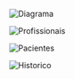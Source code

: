 ![Diagrama](https://user-images.githubusercontent.com/87718334/174417552-2987feab-624d-4c7d-a91b-f57ca5688826.jpeg)



![Profissionais](https://user-images.githubusercontent.com/87718334/174417563-245cbca0-ddae-4cff-affe-04160ce763cc.jpeg)



![Pacientes](https://user-images.githubusercontent.com/87718334/174417573-cd5b3f67-90a4-4987-9776-1497ba8933aa.jpeg)



![Historico](https://user-images.githubusercontent.com/87718334/174417584-59ed8cc9-ba34-44ef-b70f-37c69f1d8cd3.jpeg)
